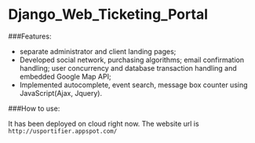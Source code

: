 Django_Web_Ticketing_Portal
===========================

###Features:
- separate administrator and client landing pages;
- Developed social network, purchasing algorithms; email confirmation handling; user concurrency and database transaction handling and embedded Google Map API;
- Implemented autocomplete, event search, message box counter using JavaScript(Ajax, Jquery).

###How to use:

It has been deployed on cloud right now. The website url is `http://usportifier.appspot.com/`

